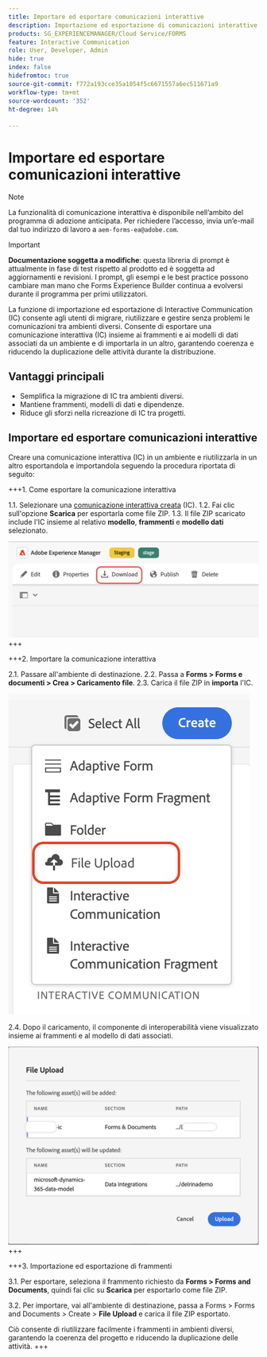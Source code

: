 ```yaml
---
title: Importare ed esportare comunicazioni interattive
description: Importazione ed esportazione di comunicazioni interattive consente agli utenti di migrare, riutilizzare e gestire in modo semplice le comunicazioni tra ambienti diversi.
products: SG_EXPERIENCEMANAGER/Cloud Service/FORMS
feature: Interactive Communication
role: User, Developer, Admin
hide: true
index: false
hidefromtoc: true
source-git-commit: f772a193cce35a1054f5c6671557a6ec511671a9
workflow-type: tm+mt
source-wordcount: '352'
ht-degree: 14%

---
```



# Importare ed esportare comunicazioni interattive

>[!NOTE]
>
> La funzionalità di comunicazione interattiva è disponibile nell’ambito del programma di adozione anticipata. Per richiedere l’accesso, invia un’e-mail dal tuo indirizzo di lavoro a `aem-forms-ea@adobe.com`.

>[!IMPORTANT]
>
> **Documentazione soggetta a modifiche**: questa libreria di prompt è attualmente in fase di test rispetto al prodotto ed è soggetta ad aggiornamenti e revisioni. I prompt, gli esempi e le best practice possono cambiare man mano che Forms Experience Builder continua a evolversi durante il programma per primi utilizzatori.

La funzione di importazione ed esportazione di Interactive Communication (IC) consente agli utenti di migrare, riutilizzare e gestire senza problemi le comunicazioni tra ambienti diversi. Consente di esportare una comunicazione interattiva (IC) insieme ai frammenti e ai modelli di dati associati da un ambiente e di importarla in un altro, garantendo coerenza e riducendo la duplicazione delle attività durante la distribuzione.

## Vantaggi principali

- Semplifica la migrazione di IC tra ambienti diversi.
- Mantiene frammenti, modelli di dati e dipendenze.
- Riduce gli sforzi nella ricreazione di IC tra progetti.

## Importare ed esportare comunicazioni interattive

Creare una comunicazione interattiva (IC) in un ambiente e riutilizzarla in un altro esportandola e importandola seguendo la procedura riportata di seguito:

+++&#x200B;1. Come esportare la comunicazione interattiva

1.1. Selezionare una [comunicazione interattiva creata](https://experienceleague.adobe.com/en/docs/experience-manager-cloud-service/content/forms/interactive-communication/create-interactive-communication) (IC).
1.2. Fai clic sull&#39;opzione **Scarica** per esportarla come file ZIP.
1.3. Il file ZIP scaricato include l&#39;IC insieme al relativo **modello**, **frammenti** e **modello dati** selezionato.

![Trova documento IC](/help/forms/interactive-communication/assets/downloadic.png)
+++

+++&#x200B;2. Importare la comunicazione interattiva

2.1. Passare all&#39;ambiente di destinazione.
2.2. Passa a **Forms > Forms e documenti > Crea > Caricamento file**.
2.3. Carica il file ZIP in **importa** l&#39;IC.

![Trova documento IC](/help/forms/interactive-communication/assets/uploadfile.png)

2.4. Dopo il caricamento, il componente di interoperabilità viene visualizzato insieme ai frammenti e al modello di dati associati.

![Trova documento IC](/help/forms/interactive-communication/assets/importfragment.png)
+++

+++&#x200B;3. Importazione ed esportazione di frammenti

3.1. Per esportare, seleziona il frammento richiesto da **Forms > Forms and Documents**, quindi fai clic su **Scarica** per esportarlo come file ZIP.

3.2. Per importare, vai all&#39;ambiente di destinazione, passa a Forms > Forms and Documents > Create > **File Upload** e carica il file ZIP esportato.

Ciò consente di riutilizzare facilmente i frammenti in ambienti diversi, garantendo la coerenza del progetto e riducendo la duplicazione delle attività.
+++

